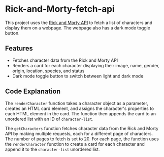 # Rick-and-Morty-fetch-api

This project uses the [Rick and Morty API](https://rickandmortyapi.com/) to fetch a list of characters and display them on a webpage. The webpage also has a dark mode toggle button.

## Features

-   Fetches character data from the Rick and Morty API
-   Renders a card for each character displaying their image, name, gender, origin, location, species, and status
-   Dark mode toggle button to switch between light and dark mode

## Code Explanation

The `renderCharacter` function takes a character object as a parameter, creates an HTML card element, and assigns the character's properties to each HTML element in the card. The function then appends the card to an unordered list with an ID of `character-list`.

The `getCharacters` function fetches character data from the Rick and Morty API by making multiple requests, each for a different page of characters. The number of pages to fetch is set to 20. For each page, the function uses the `renderCharacter` function to create a card for each character and append it to the `character-list` unordered list.
